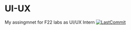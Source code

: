 # UI-UX
My assingmnet for F22 labs as UI/UX Intern
[![LastCommit](https://img.shields.io/github/last-commit/balaji303/UI-UX.svg?style=social)](https://github.com/balaji303/UI-UX/commits/master)
